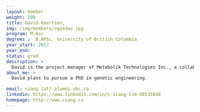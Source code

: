 ```yaml
---
layout: member
weight: 200
title: David Goertsen,
img: /img/members/vgyadav.jpg
program: M.Asc
degrees :  B.APSc, University of British Columbia
year_start: 2017
year_end:
status: grad
description: >
  David is the project manager of Metabolik Technologies Inc., a collaboration between the BioFoundry Lab, Evok Innovations, and Suncor Energy. Metabolik Technologies is developing a microbial treatment method to reduce chronic and acute toxicity in oil sands tailing ponds.
about_me: >
  David plans to pursue a PhD in genetic engineering. 

email: siang [at] alumni.ubc.ca
linkedin: https://www.linkedin.com/in/c-siang-lim-98535048
homepage: http://www.siang.ca 
---
```


